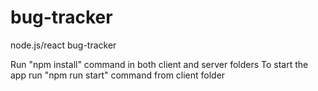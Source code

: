 # bug-tracker
node.js/react bug-tracker

Run "npm install" command in both client and server folders
To start the app run "npm run start" command from client folder